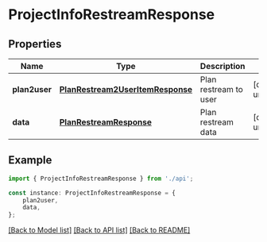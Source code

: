# ProjectInfoRestreamResponse


## Properties

Name | Type | Description | Notes
------------ | ------------- | ------------- | -------------
**plan2user** | [**PlanRestream2UserItemResponse**](PlanRestream2UserItemResponse.md) | Plan restream to user | [default to undefined]
**data** | [**PlanRestreamResponse**](PlanRestreamResponse.md) | Plan restream data | [default to undefined]

## Example

```typescript
import { ProjectInfoRestreamResponse } from './api';

const instance: ProjectInfoRestreamResponse = {
    plan2user,
    data,
};
```

[[Back to Model list]](../README.md#documentation-for-models) [[Back to API list]](../README.md#documentation-for-api-endpoints) [[Back to README]](../README.md)

